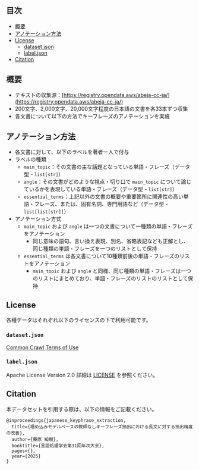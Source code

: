 ## 目次
- [概要](#概要)
- [アノテーション方法](#アノテーション方法)
- [License](#License)
  - [dataset.json](#dataset)
  - [label.json](#label)
- [Citation](#Citation)

<a name="概要"/></a>
## 概要
- テキストの収集源：[https://registry.opendata.aws/abeja-cc-ja/](https://registry.opendata.aws/abeja-cc-ja/)
- 200文字、2,000文字、20,000文字程度の日本語の文書を各33本ずつ収集
- 各文書について以下の方法でキーフレーズのアノテーションを実施

<a name="アノテーション方法"/></a>
## アノテーション方法
- 各文書に対して、以下のラベルを著者一人で付与
- ラベルの種類
  - `main_topic`：その文書の主な話題となっている単語・フレーズ（データ型 - `list[str]`）
  - `angle`：その文書がどのような視点・切り口で `main_topic` について論じているかを表現している単語・フレーズ（データ型 - `list[str]`）
  - `essential_terms`：上記以外の文書の概要や重要箇所に関連性の高い単語・フレーズ、または、固有名詞、専門用語など（データ型 - `list[list[str]]`）
- アノテーション方式
  - `main_topic` および `angle` は一つの文書について一種類の単語・フレーズをアノテーション
    - 同じ意味の語句、言い換え表現、別名、省略表記なども正解とし、同じ種類の単語・フレーズを一つのリストとして保持
  - `essential_terms` は各文書について10種類前後の単語・フレーズのリストをアノテーション
    - `main_topic` および `angle` と同様、同じ種類の単語・フレーズは一つのリストにまとめており、単語・フレーズのリストのリストとして保持

<a name="License"/></a>
## License
各種データはそれぞれ以下のライセンスの下で利用可能です。

<a name="dataset"/></a>
### `dataset.json`
[Common Crawl Terms of Use](https://commoncrawl.org/terms-of-use)

<a name="label"/></a>
### `label.json`
Apache License Version 2.0
詳細は [LICENSE](LICENSE) を参照ください。

## Citation
本データセットを引用する際は、以下の情報をご記載ください。

```
@inproceedings{japanese_keyphrase_extraction,
  title={埋め込みモデルベースの教師なしキーフレーズ抽出における長文に対する抽出精度の改善},
  author={藤原 知樹},
  booktitle={言語処理学会第31回年次大会},
  pages={},
  year={2025}
}
```
